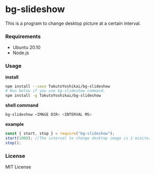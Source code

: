 # bg-slideshow
This is a program to change desktop picture at a certain interval.

### Requirements
* Ubuntu 20.10
* Node.js


### Usage
**install**
```bash
npm install --save TakutoYoshikai/bg-slideshow
# Run below if you use bg-slideshow command.
npm install -g TakutoYoshikai/bg-slideshow
```

**shell command**
```bash
bg-slideshow <IMAGE DIR> <INTERVAL MS>
```

**example**
```javascript
const { start, stop } = require("bg-slideshow");
start(1000); //The interval to change desktop image is 1 minite.
stop();
```

### License
MIT License

